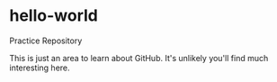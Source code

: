 # hello-world
Practice Repository

This is just an area to learn about GitHub.  It's unlikely you'll find much interesting here.
